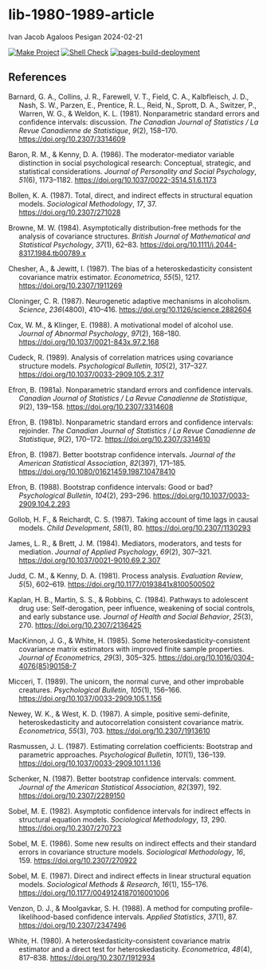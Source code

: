 lib-1980-1989-article
================
Ivan Jacob Agaloos Pesigan
2024-02-21

<!-- README.md is generated from .setup/readme/README.Rmd. Please edit that file -->
<!-- badges: start -->

[![Make
Project](https://github.com/ijapesigan/lib-1980-1989-article/actions/workflows/make.yml/badge.svg)](https://github.com/ijapesigan/lib-1980-1989-article/actions/workflows/make.yml)
[![Shell
Check](https://github.com/ijapesigan/lib-1980-1989-article/actions/workflows/shellcheck.yml/badge.svg)](https://github.com/ijapesigan/lib-1980-1989-article/actions/workflows/shellcheck.yml)
[![pages-build-deployment](https://github.com/ijapesigan/lib-1980-1989-article/actions/workflows/pages/pages-build-deployment/badge.svg)](https://github.com/ijapesigan/lib-1980-1989-article/actions/workflows/pages/pages-build-deployment)
<!-- badges: end -->

## References

<div id="refs" class="references csl-bib-body hanging-indent"
line-spacing="2">

<div id="ref-Barnard-Collins-Farewell-etal-1981" class="csl-entry">

Barnard, G. A., Collins, J. R., Farewell, V. T., Field, C. A.,
Kalbfleisch, J. D., Nash, S. W., Parzen, E., Prentice, R. L., Reid, N.,
Sprott, D. A., Switzer, P., Warren, W. G., & Weldon, K. L. (1981).
Nonparametric standard errors and confidence intervals: discussion. *The
Canadian Journal of Statistics / La Revue Canadienne de Statistique*,
*9*(2), 158–170. <https://doi.org/10.2307/3314609>

</div>

<div id="ref-Baron-Kenny-1986" class="csl-entry">

Baron, R. M., & Kenny, D. A. (1986). The moderator-mediator variable
distinction in social psychological research: Conceptual, strategic, and
statistical considerations. *Journal of Personality and Social
Psychology*, *51*(6), 1173–1182.
<https://doi.org/10.1037/0022-3514.51.6.1173>

</div>

<div id="ref-Bollen-1987" class="csl-entry">

Bollen, K. A. (1987). Total, direct, and indirect effects in structural
equation models. *Sociological Methodology*, *17*, 37.
<https://doi.org/10.2307/271028>

</div>

<div id="ref-Browne-1984" class="csl-entry">

Browne, M. W. (1984). Asymptotically distribution-free methods for the
analysis of covariance structures. *British Journal of Mathematical and
Statistical Psychology*, *37*(1), 62–83.
<https://doi.org/10.1111/j.2044-8317.1984.tb00789.x>

</div>

<div id="ref-Chesher-Jewitt-1987" class="csl-entry">

Chesher, A., & Jewitt, I. (1987). The bias of a heteroskedasticity
consistent covariance matrix estimator. *Econometrica*, *55*(5), 1217.
<https://doi.org/10.2307/1911269>

</div>

<div id="ref-Cloninger-1987" class="csl-entry">

Cloninger, C. R. (1987). Neurogenetic adaptive mechanisms in alcoholism.
*Science*, *236*(4800), 410–416.
<https://doi.org/10.1126/science.2882604>

</div>

<div id="ref-Cox-Klinger-1988" class="csl-entry">

Cox, W. M., & Klinger, E. (1988). A motivational model of alcohol use.
*Journal of Abnormal Psychology*, *97*(2), 168–180.
<https://doi.org/10.1037/0021-843x.97.2.168>

</div>

<div id="ref-Cudeck-1989" class="csl-entry">

Cudeck, R. (1989). Analysis of correlation matrices using covariance
structure models. *Psychological Bulletin*, *105*(2), 317–327.
<https://doi.org/10.1037/0033-2909.105.2.317>

</div>

<div id="ref-Efron-1981a" class="csl-entry">

Efron, B. (1981a). Nonparametric standard errors and confidence
intervals. *Canadian Journal of Statistics / La Revue Canadienne de
Statistique*, *9*(2), 139–158. <https://doi.org/10.2307/3314608>

</div>

<div id="ref-Efron-1981b" class="csl-entry">

Efron, B. (1981b). Nonparametric standard errors and confidence
intervals: rejoinder. *The Canadian Journal of Statistics / La Revue
Canadienne de Statistique*, *9*(2), 170–172.
<https://doi.org/10.2307/3314610>

</div>

<div id="ref-Efron-1987" class="csl-entry">

Efron, B. (1987). Better bootstrap confidence intervals. *Journal of the
American Statistical Association*, *82*(397), 171–185.
<https://doi.org/10.1080/01621459.1987.10478410>

</div>

<div id="ref-Efron-1988" class="csl-entry">

Efron, B. (1988). Bootstrap confidence intervals: Good or bad?
*Psychological Bulletin*, *104*(2), 293–296.
<https://doi.org/10.1037/0033-2909.104.2.293>

</div>

<div id="ref-Gollob-Reichardt-1987" class="csl-entry">

Gollob, H. F., & Reichardt, C. S. (1987). Taking account of time lags in
causal models. *Child Development*, *58*(1), 80.
<https://doi.org/10.2307/1130293>

</div>

<div id="ref-James-Brett-1984" class="csl-entry">

James, L. R., & Brett, J. M. (1984). Mediators, moderators, and tests
for mediation. *Journal of Applied Psychology*, *69*(2), 307–321.
<https://doi.org/10.1037/0021-9010.69.2.307>

</div>

<div id="ref-Judd-Kenny-1981" class="csl-entry">

Judd, C. M., & Kenny, D. A. (1981). Process analysis. *Evaluation
Review*, *5*(5), 602–619. <https://doi.org/10.1177/0193841x8100500502>

</div>

<div id="ref-Kaplan-Martin-Robbins-1984" class="csl-entry">

Kaplan, H. B., Martin, S. S., & Robbins, C. (1984). Pathways to
adolescent drug use: Self-derogation, peer influence, weakening of
social controls, and early substance use. *Journal of Health and Social
Behavior*, *25*(3), 270. <https://doi.org/10.2307/2136425>

</div>

<div id="ref-MacKinnon-White-1985" class="csl-entry">

MacKinnon, J. G., & White, H. (1985). Some heteroskedasticity-consistent
covariance matrix estimators with improved finite sample properties.
*Journal of Econometrics*, *29*(3), 305–325.
<https://doi.org/10.1016/0304-4076(85)90158-7>

</div>

<div id="ref-Micceri-1989" class="csl-entry">

Micceri, T. (1989). The unicorn, the normal curve, and other improbable
creatures. *Psychological Bulletin*, *105*(1), 156–166.
<https://doi.org/10.1037/0033-2909.105.1.156>

</div>

<div id="ref-Newey-West-1987" class="csl-entry">

Newey, W. K., & West, K. D. (1987). A simple, positive semi-definite,
heteroskedasticity and autocorrelation consistent covariance matrix.
*Econometrica*, *55*(3), 703. <https://doi.org/10.2307/1913610>

</div>

<div id="ref-Rasmussen-1987" class="csl-entry">

Rasmussen, J. L. (1987). Estimating correlation coefficients: Bootstrap
and parametric approaches. *Psychological Bulletin*, *101*(1), 136–139.
<https://doi.org/10.1037/0033-2909.101.1.136>

</div>

<div id="ref-Schenker-1987" class="csl-entry">

Schenker, N. (1987). Better bootstrap confidence intervals: comment.
*Journal of the American Statistical Association*, *82*(397), 192.
<https://doi.org/10.2307/2289150>

</div>

<div id="ref-Sobel-1982" class="csl-entry">

Sobel, M. E. (1982). Asymptotic confidence intervals for indirect
effects in structural equation models. *Sociological Methodology*, *13*,
290. <https://doi.org/10.2307/270723>

</div>

<div id="ref-Sobel-1986" class="csl-entry">

Sobel, M. E. (1986). Some new results on indirect effects and their
standard errors in covariance structure models. *Sociological
Methodology*, *16*, 159. <https://doi.org/10.2307/270922>

</div>

<div id="ref-Sobel-1987" class="csl-entry">

Sobel, M. E. (1987). Direct and indirect effects in linear structural
equation models. *Sociological Methods & Research*, *16*(1), 155–176.
<https://doi.org/10.1177/0049124187016001006>

</div>

<div id="ref-Venzon-Moolgavkar-1988" class="csl-entry">

Venzon, D. J., & Moolgavkar, S. H. (1988). A method for computing
profile-likelihood-based confidence intervals. *Applied Statistics*,
*37*(1), 87. <https://doi.org/10.2307/2347496>

</div>

<div id="ref-White-1980" class="csl-entry">

White, H. (1980). A heteroskedasticity-consistent covariance matrix
estimator and a direct test for heteroskedasticity. *Econometrica*,
*48*(4), 817–838. <https://doi.org/10.2307/1912934>

</div>

</div>
